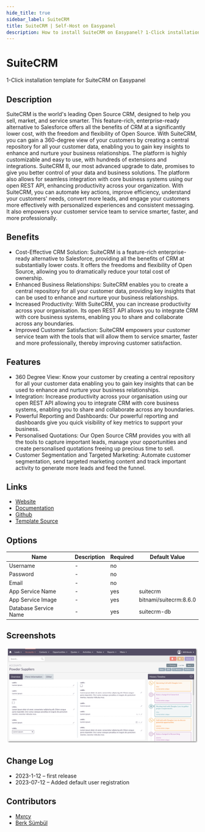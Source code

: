 ```yaml
---
hide_title: true
sidebar_label: SuiteCRM
title: SuiteCRM | Self-Host on Easypanel
description: How to install SuiteCRM on Easypanel? 1-Click installation template for SuiteCRM on Easypanel
---
```


<!-- generated -->

# SuiteCRM

1-Click installation template for SuiteCRM on Easypanel

## Description

SuiteCRM is the world&#39;s leading Open Source CRM, designed to help you sell, market, and service smarter. This feature-rich, enterprise-ready alternative to Salesforce offers all the benefits of CRM at a significantly lower cost, with the freedom and flexibility of Open Source. With SuiteCRM, you can gain a 360-degree view of your customers by creating a central repository for all your customer data, enabling you to gain key insights to enhance and nurture your business relationships. The platform is highly customizable and easy to use, with hundreds of extensions and integrations. SuiteCRM 8, our most advanced upgrade to date, promises to give you better control of your data and business solutions. The platform also allows for seamless integration with core business systems using our open REST API, enhancing productivity across your organization. With SuiteCRM, you can automate key actions, improve efficiency, understand your customers&#39; needs, convert more leads, and engage your customers more effectively with personalized experiences and consistent messaging. It also empowers your customer service team to service smarter, faster, and more professionally.

## Benefits

- Cost-Effective CRM Solution: SuiteCRM is a feature-rich enterprise-ready alternative to Salesforce, providing all the benefits of CRM at substantially lower costs. It offers the freedoms and flexibility of Open Source, allowing you to dramatically reduce your total cost of ownership.
- Enhanced Business Relationships: SuiteCRM enables you to create a central repository for all your customer data, providing key insights that can be used to enhance and nurture your business relationships.
- Increased Productivity: With SuiteCRM, you can increase productivity across your organisation. Its open REST API allows you to integrate CRM with core business systems, enabling you to share and collaborate across any boundaries.
- Improved Customer Satisfaction: SuiteCRM empowers your customer service team with the tools that will allow them to service smarter, faster and more professionally, thereby improving customer satisfaction.

## Features

- 360 Degree View: Know your customer by creating a central repository for all your customer data enabling you to gain key insights that can be used to enhance and nurture your business relationships.
- Integration: Increase productivity across your organisation using our open REST API allowing you to integrate CRM with core business systems, enabling you to share and collaborate across any boundaries.
- Powerful Reporting and Dashboards: Our powerful reporting and dashboards give you quick visibility of key metrics to support your business.
- Personalised Quotations: Our Open Source CRM provides you with all the tools to capture important leads, manage your opportunities and create personalised quotations freeing up precious time to sell.
- Customer Segmentation and Targeted Marketing: Automate customer segmentation, send targeted marketing content and track important activity to generate more leads and feed the funnel.

## Links

- [Website](https://suitecrm.com/)
- [Documentation](https://docs.suitecrm.com/)
- [Github](https://github.com/salesagility/SuiteCRM)
- [Template Source](https://github.com/easypanel-io/templates/tree/main/templates/suitecrm)

## Options

Name | Description | Required | Default Value
-|-|-|-
Username | - | no | 
Password | - | no | 
Email | - | no | 
App Service Name | - | yes | suitecrm
App Service Image | - | yes | bitnami/suitecrm:8.6.0
Database Service Name | - | yes | suitecrm-db

## Screenshots

![SuiteCRM Screenshot](./assets/screenshot.png)

## Change Log

- 2023-1-12 – first release
- 2023-07-12 – Added default user registration

## Contributors

- [Mxrcy](https://github.com/DrMxrcy)
- [Berk Sümbül](https://berksmbl.com)
